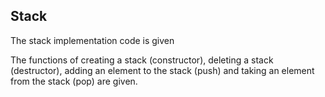 ## Stack

The stack implementation code is given

The functions of creating a stack (constructor), deleting a stack (destructor), adding an element to the stack (push) and taking an element from the stack (pop) are given.